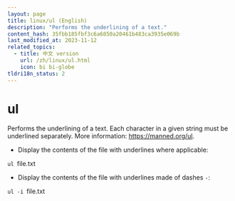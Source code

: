 ```yaml
---
layout: page
title: linux/ul (English)
description: "Performs the underlining of a text."
content_hash: 35fbb185fbf3c6a6850a20461b483ca3935e069b
last_modified_at: 2023-11-12
related_topics:
  - title: 中文 version
    url: /zh/linux/ul.html
    icon: bi bi-globe
tldri18n_status: 2
---
```

# ul

Performs the underlining of a text.
Each character in a given string must be underlined separately.
More information: <https://manned.org/ul>.

- Display the contents of the file with underlines where applicable:

`ul `<span class="tldr-var badge badge-pill bg-dark-lm bg-white-dm text-white-lm text-dark-dm font-weight-bold">file.txt</span>

- Display the contents of the file with underlines made of dashes `-`:

`ul -i `<span class="tldr-var badge badge-pill bg-dark-lm bg-white-dm text-white-lm text-dark-dm font-weight-bold">file.txt</span>
